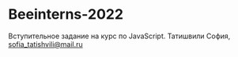 # Beeinterns-2022
Вступительное задание на курс по JavaScript.
Татишвили София, sofia_tatishvili@mail.ru
